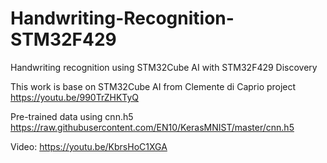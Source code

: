 # Handwriting-Recognition-STM32F429
Handwriting recognition using STM32Cube AI with STM32F429 Discovery

This work is base on STM32Cube AI from Clemente di Caprio project
https://youtu.be/990TrZHKTyQ

Pre-trained data using cnn.h5
https://raw.githubusercontent.com/EN10/KerasMNIST/master/cnn.h5

Video:
https://youtu.be/KbrsHoC1XGA
